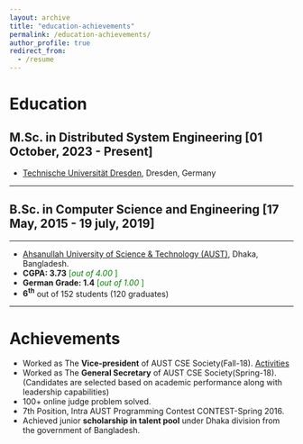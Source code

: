 ```yaml
---
layout: archive
title: "education-achievements"
permalink: /education-achievements/
author_profile: true
redirect_from:
  - /resume
---
```


# Education

## M.Sc. in Distributed System Engineering [01 October, 2023 - Present]
- [Technische Universität Dresden](https://tu-dresden.de/), Dresden, Germany

---

## B.Sc. in Computer Science and Engineering [17 May, 2015 - 19 july, 2019]

---

- [Ahsanullah University of Science & Technology (AUST)](http://aust.edu/), Dhaka, Bangladesh.
- **CGPA: 3.73** <span style ="color:Green"> [*out of 4.00* ] </span>
- **German Grade: 1.4** <span style ="color:Green"> [*out of 1.00* ] </span>
- **6<sup>th</sup>** out of 152 students (120 graduates)

---

# Achievements

- Worked as The **Vice-president** of AUST CSE Society(Fall-18). [Activities](https://ahsanulbariromi.github.io/ahsanul-bari.github.io/activities/)<br />
- Worked as The **General Secretary** of AUST CSE Society(Spring-18).
  (Candidates are selected based on academic performance along with leadership capabilities)
- 100+ online judge problem solved.
- 7th Position, Intra AUST Programming Contest CONTEST-Spring 2016.
- Achieved junior **scholarship in talent pool** under Dhaka division from the government of Bangladesh.




